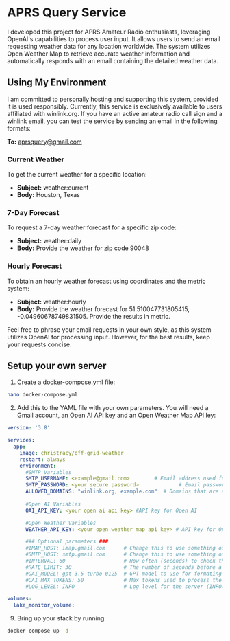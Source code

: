 # APRS Query Service

I developed this project for APRS Amateur Radio enthusiasts, leveraging OpenAI's capabilities to process user input. It allows users to send an email requesting weather data for any location worldwide. The system utilizes Open Weather Map to retrieve accurate weather information and automatically responds with an email containing the detailed weather data.

## Using My Environment

I am committed to personally hosting and supporting this system, provided it is used responsibly. Currently, this service is exclusively available to users affiliated with winlink.org. If you have an active amateur radio call sign and a winlink email, you can test the service by sending an email in the following formats:

**To:** aprsquery@gmail.com

### Current Weather
To get the current weather for a specific location:
- **Subject:** weather:current
- **Body:** Houston, Texas

### 7-Day Forecast
To request a 7-day weather forecast for a specific zip code:
- **Subject:** weather:daily
- **Body:** Provide the weather for zip code 90048

### Hourly Forecast
To obtain an hourly weather forecast using coordinates and the metric system:
- **Subject:** weather:hourly
- **Body:** Provide the weather forecast for 51.510047731805415, -0.04960678749831505. Provide the results in metric.

Feel free to phrase your email requests in your own style, as this system utilizes OpenAI for processing input. However, for the best results, keep your requests concise.



## Setup your own server

1. Create a docker-compose.yml file:
```bash
nano docker-compose.yml
```

2. Add this to the YAML file with your own parameters. You will need a Gmail account, an Open AI API key and an Open Weather Map API ley:
```yml
version: '3.8'

services:
  app:
    image: christracy/off-grid-weather
    restart: always
    environment:
      #SMTP Variables
      SMTP_USERNAME: <example@gmail.com>        # Email address used for processing
      SMTP_PASSWORD: <your secure password>             # Email password (app password)
      ALLOWED_DOMAINS: "winlink.org, example.com"  # Domains that are allowed to use the service. Use "*" to allow all domains
      
      #Open AI Variables
      OAI_API_KEY: <your open ai api key> #API key for Open AI

      #Open Weather Variables
      WEATHER_API_KEY: <your open weather map api key> # API key for Open Weather Map

      ### Optional parameters ###
      #IMAP_HOST: imap.gmail.com      # Change this to use something outside of gmail (not tested)
      #SMTP_HOST: smtp.gmail.com      # Change this to use something outside of gmail (not tested)
      #INTERVAL: 60                   # How often (seconds) to check the accounts inbox for new messages
      #RATE_LIMIT: 30                 # The number of seconds before a single account can email the service again. Violation = discard request without response
      #OAI_MODEL: gpt-3.5-turbo-0125  # GPT model to use for formating location to coordinates and units
      #OAI_MAX_TOKENS: 50             # Max tokens used to process the GPT request
      #LOG_LEVEL: INFO                # Log level for the server (INFO/DEBUG)

volumes:
  lake_monitor_volume:
```

9. Bring up your stack by running:

```bash
docker compose up -d
```